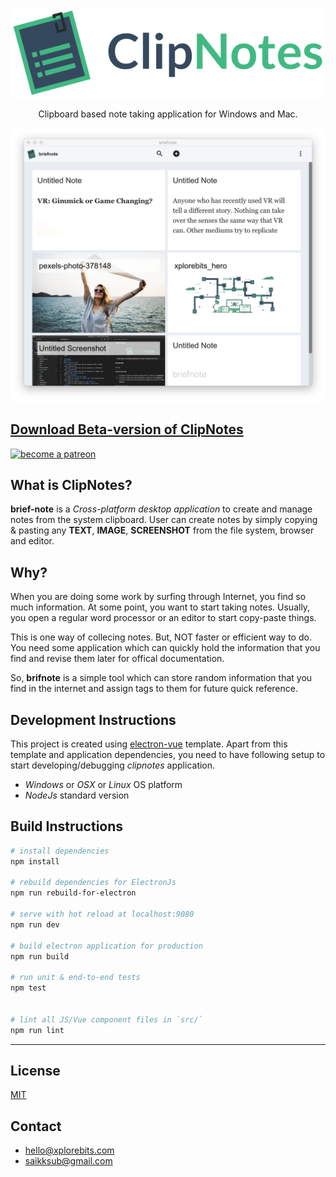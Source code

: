 <p align="center">
  <img src="screenshots/logo-hero.png"
    height="auto" width="auto"/>
</p>

<p align="center">
Clipboard based note taking application for Windows and Mac.
</p>

<p align="center">
  <img src="screenshots/Screen Shot 2018-10-07 at 12.27.44 AM.png"
    height="auto" width="auto"/>
</p>

## [Download Beta-version of ClipNotes](https://github.com/xplorebits/briefnote/releases/tag/v0.0.1)

<a href="https://www.patreon.com/xplorebits"><img height="50px" width="auto" alt= "become a patreon" src="https://c5.patreon.com/external/logo/become_a_patron_button@2x.png"></a>

## What is ClipNotes?
**brief-note** is a *Cross-platform desktop application* to create and manage notes from the system clipboard. User can create notes by simply copying & pasting any **TEXT**, **IMAGE**, **SCREENSHOT** from the file system, browser and editor.

## Why?
When you are doing some work by surfing through Internet, you find so much information. At some point, you want to start taking notes. Usually, you open a regular word processor or an editor to start copy-paste things.

This is one way of collecing notes. But, NOT faster or efficient way to do. You need some application which can quickly hold the information that you find and revise them later for offical documentation.

So, **brifnote** is a simple tool which can store random information that you find in the internet and assign tags to them for future quick reference.

## Development Instructions
This project is created using [electron-vue](https://github.com/SimulatedGREG/electron-vue) template. Apart from this template and application dependencies, you need to have following setup to start developing/debugging *clipnotes* application.
* *Windows* or *OSX* or *Linux* OS platform
* *NodeJs* standard version

## Build Instructions

``` bash
# install dependencies
npm install

# rebuild dependencies for ElectronJs
npm run rebuild-for-electron

# serve with hot reload at localhost:9080
npm run dev

# build electron application for production
npm run build

# run unit & end-to-end tests
npm test


# lint all JS/Vue component files in `src/`
npm run lint

```
---

## License
[MIT](https://opensource.org/licenses/MIT)

## Contact
* [hello@xplorebits.com](mailto:hello@xplorebits.com)
* [saikksub@gmail.com](mailto:hello@xplorebits.com)
